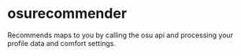 # osurecommender
Recommends maps to you by calling the osu api and processing your profile data and comfort settings.
